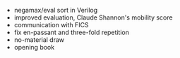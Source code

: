 - negamax/eval sort in Verilog
- improved evaluation, Claude Shannon's mobility score
- communication with FICS
- fix en-passant and three-fold repetition
- no-material draw
- opening book